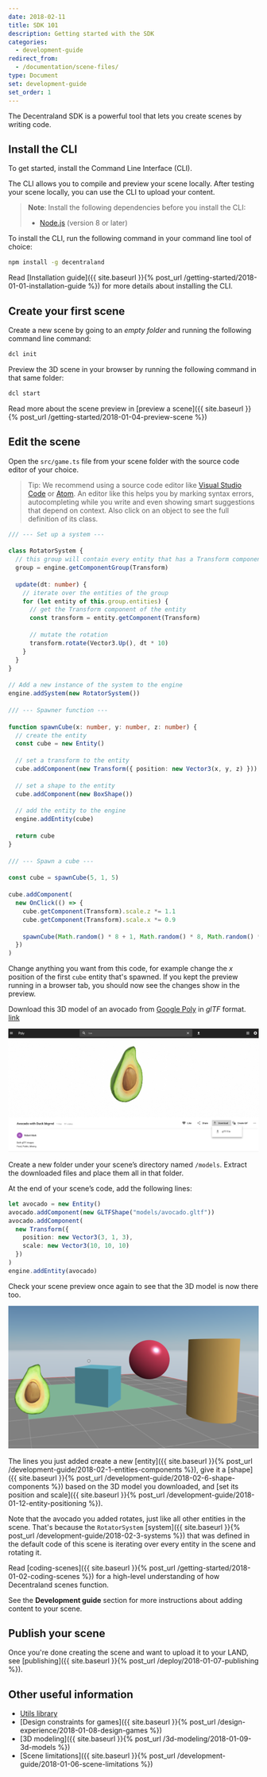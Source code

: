 ```yaml
---
date: 2018-02-11
title: SDK 101
description: Getting started with the SDK
categories:
  - development-guide
redirect_from:
  - /documentation/scene-files/
type: Document
set: development-guide
set_order: 1
---
```


The Decentraland SDK is a powerful tool that lets you create scenes by writing code.

## Install the CLI

To get started, install the Command Line Interface (CLI).

The CLI allows you to compile and preview your scene locally. After testing your scene locally, you can use the CLI to upload your content.

> **Note**: Install the following dependencies before you install the CLI:
>
> - [Node.js](https://www.npmjs.com/) (version 8 or later)

To install the CLI, run the following command in your command line tool of choice:

```bash
npm install -g decentraland
```

Read [Installation guide]({{ site.baseurl }}{% post_url /getting-started/2018-01-01-installation-guide %}) for more details about installing the CLI.

## Create your first scene

Create a new scene by going to an _empty folder_ and running the following command line command:

```bash
dcl init
```

Preview the 3D scene in your browser by running the following command in that same folder:

```bash
dcl start
```

Read more about the scene preview in [preview a scene]({{ site.baseurl }}{% post_url /getting-started/2018-01-04-preview-scene %})

## Edit the scene

Open the `src/game.ts` file from your scene folder with the source code editor of your choice.

> Tip: We recommend using a source code editor like [Visual Studio Code](https://code.visualstudio.com/) or [Atom](https://atom.io/). An editor like this helps you by marking syntax errors, autocompleting while you write and even showing smart suggestions that depend on context. Also click on an object to see the full definition of its class.

```ts
/// --- Set up a system ---

class RotatorSystem {
  // this group will contain every entity that has a Transform component
  group = engine.getComponentGroup(Transform)

  update(dt: number) {
    // iterate over the entities of the group
    for (let entity of this.group.entities) {
      // get the Transform component of the entity
      const transform = entity.getComponent(Transform)

      // mutate the rotation
      transform.rotate(Vector3.Up(), dt * 10)
    }
  }
}

// Add a new instance of the system to the engine
engine.addSystem(new RotatorSystem())

/// --- Spawner function ---

function spawnCube(x: number, y: number, z: number) {
  // create the entity
  const cube = new Entity()

  // set a transform to the entity
  cube.addComponent(new Transform({ position: new Vector3(x, y, z) }))

  // set a shape to the entity
  cube.addComponent(new BoxShape())

  // add the entity to the engine
  engine.addEntity(cube)

  return cube
}

/// --- Spawn a cube ---

const cube = spawnCube(5, 1, 5)

cube.addComponent(
  new OnClick(() => {
    cube.getComponent(Transform).scale.z *= 1.1
    cube.getComponent(Transform).scale.x *= 0.9

    spawnCube(Math.random() * 8 + 1, Math.random() * 8, Math.random() * 8 + 1)
  })
)
```

Change anything you want from this code, for example change the _x_ position of the first `cube` entity that's spawned. If you kept the preview running in a browser tab, you should now see the changes show in the preview.

Download this 3D model of an avocado from [Google Poly](https://poly.google.com) in _glTF_ format. [link](https://poly.google.com/view/cgLBGFfm5FU)

![](/images/media/landing_avocado_gltf.png)

Create a new folder under your scene’s directory named `/models`. Extract the downloaded files and place them all in that folder.

At the end of your scene’s code, add the following lines:

```ts
let avocado = new Entity()
avocado.addComponent(new GLTFShape("models/avocado.gltf"))
avocado.addComponent(
  new Transform({
    position: new Vector3(3, 1, 3),
    scale: new Vector3(10, 10, 10)
  })
)
engine.addEntity(avocado)
```

Check your scene preview once again to see that the 3D model is now there too.

![](/images/media/landing_avocado_in_scene.png)

The lines you just added create a new [entity]({{ site.baseurl }}{% post_url /development-guide/2018-02-1-entities-components %}), give it a [shape]({{ site.baseurl }}{% post_url /development-guide/2018-02-6-shape-components %}) based on the 3D model you downloaded, and [set its position and scale]({{ site.baseurl }}{% post_url /development-guide/2018-01-12-entity-positioning %}).

Note that the avocado you added rotates, just like all other entities in the scene. That's because the `RotatorSystem` [system]({{ site.baseurl }}{% post_url /development-guide/2018-02-3-systems %}) that was defined in the default code of this scene is iterating over every entity in the scene and rotating it.

Read [coding-scenes]({{ site.baseurl }}{% post_url /getting-started/2018-01-02-coding-scenes %}) for a high-level understanding of how Decentraland scenes function.

See the **Development guide** section for more instructions about adding content to your scene.

## Publish your scene

Once you're done creating the scene and want to upload it to your LAND, see [publishing]({{ site.baseurl }}{% post_url /deploy/2018-01-07-publishing %}).

## Other useful information

- [Utils library](https://www.npmjs.com/package/decentraland-ecs-utils)
- [Design constraints for games]({{ site.baseurl }}{% post_url /design-experience/2018-01-08-design-games %})
- [3D modeling]({{ site.baseurl }}{% post_url /3d-modeling/2018-01-09-3d-models %})
- [Scene limitations]({{ site.baseurl }}{% post_url /development-guide/2018-01-06-scene-limitations %})
